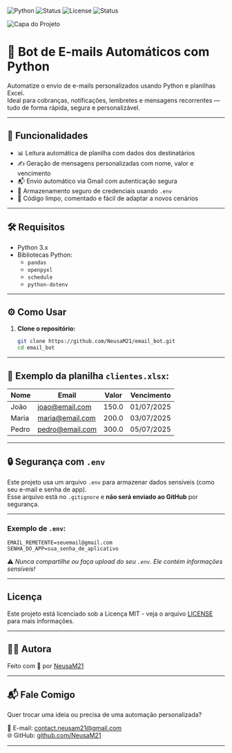 ![Python](https://img.shields.io/badge/Python-3.x-blue?style=flat-square)
![Status](https://img.shields.io/badge/Status-Concluído-brightgreen?style=flat-square)
![License](https://img.shields.io/badge/License-MIT-lightgrey?style=flat-square)
![Status](https://img.shields.io/badge/Status-Completed-brightgreen?style=flat-square)

![Capa do Projeto](capa_nova.png)

# 📧 Bot de E-mails Automáticos com Python

Automatize o envio de e-mails personalizados usando Python e planilhas Excel.  
Ideal para cobranças, notificações, lembretes e mensagens recorrentes — tudo de forma rápida, segura e personalizável.

---

## 🚀 Funcionalidades

- 📊 Leitura automática de planilha com dados dos destinatários  
- ✍️ Geração de mensagens personalizadas com nome, valor e vencimento  
- 📬 Envio automático via Gmail com autenticação segura  
- 🔐 Armazenamento seguro de credenciais usando `.env`  
- 🧩 Código limpo, comentado e fácil de adaptar a novos cenários  

---

## 🛠️ Requisitos

- Python 3.x  
- Bibliotecas Python:  
  - `pandas`  
  - `openpyxl`  
  - `schedule`  
  - `python-dotenv`

---

## ⚙️ Como Usar

1. **Clone o repositório:**
   ```bash
   git clone https://github.com/NeusaM21/email_bot.git
   cd email_bot
   ```


---

## 🧾 Exemplo da planilha `clientes.xlsx`:

| Nome  | Email           | Valor | Vencimento  |
|-------|------------------|--------|--------------|
| João  | joao@email.com   | 150.0  | 01/07/2025   |
| Maria | maria@email.com  | 200.0  | 03/07/2025   |
| Pedro | pedro@email.com  | 300.0  | 05/07/2025   |

---

## 🔒 Segurança com `.env`

Este projeto usa um arquivo `.env` para armazenar dados sensíveis (como seu e-mail e senha de app).  
Esse arquivo está no `.gitignore` e **não será enviado ao GitHub** por segurança.

---

### Exemplo de `.env`:

```env
EMAIL_REMETENTE=seuemail@gmail.com
SENHA_DO_APP=sua_senha_de_aplicativo
```


⚠️ *Nunca compartilhe ou faça upload do seu `.env`. Ele contém informações sensíveis!*

---

## Licença

Este projeto está licenciado sob a Licença MIT - veja o arquivo [LICENSE](LICENSE) para mais informações.

---

## 👩‍💻 Autora

Feito com 💙 por [NeusaM21](https://github.com/NeusaM21)

---

## 📬 Fale Comigo

Quer trocar uma ideia ou precisa de uma automação personalizada?

📧 E-mail: [contact.neusam21@gmail.com](mailto:contact.neusam21@gmail.com)  
🌐 GitHub: [github.com/NeusaM21](https://github.com/NeusaM21)

---


